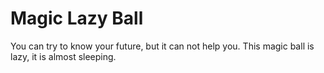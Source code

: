 # Magic Lazy Ball

You can try to know your future, but it can not help you. This magic ball is lazy, it is almost sleeping. 
